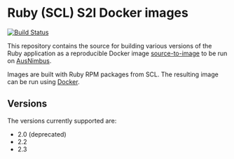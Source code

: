 # Ruby (SCL) S2I Docker images

[![Build Status](https://travis-ci.org/ausnimbus/s2i-ruby-scl.svg?branch=master)](https://travis-ci.org/ausnimbus/s2i-ruby-scl)

This repository contains the source for building various versions of
the Ruby application as a reproducible Docker image
[source-to-image](https://github.com/openshift/source-to-image)
to be run on [AusNimbus](https://www.ausnimbus.com.au/).

Images are built with Ruby RPM packages from SCL.
The resulting image can be run using [Docker](http://docker.io).

## Versions

The versions currently supported are:

- 2.0 (deprecated)
- 2.2
- 2.3
